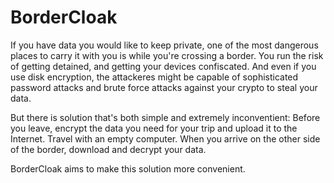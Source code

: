 # BorderCloak

If you have data you would like to keep private, one of the most dangerous places to carry it with you is while you're crossing a border. You run the risk of getting detained, and getting your devices confiscated. And even if you use disk encryption, the attackeres might be capable of sophisticated password attacks and brute force attacks against your crypto to steal your data.

But there is solution that's both simple and extremely inconventient: Before you leave, encrypt the data you need for your trip and upload it to the Internet. Travel with an empty computer. When you arrive on the other side of the border, download and decrypt your data.

BorderCloak aims to make this solution more convenient.
